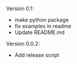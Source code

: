 Version 0.1:

- make python package
- fix examples in readme
- Update README.md

Version 0.0.2:

- Add release script
